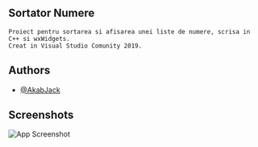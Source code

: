 
## Sortator Numere

    Proiect pentru sortarea si afisarea unei liste de numere, scrisa in C++ si wxWidgets.
    Creat in Visual Studio Comunity 2019.
## Authors

- [@AkabJack](https://github.com/AkabJack)


## Screenshots

![App Screenshot]([https://via.placeholder.com/468x300?text=App+Screenshot+Here](https://github.com/AkabJack/SortatorNumere/blob/main/screenshot.png))

